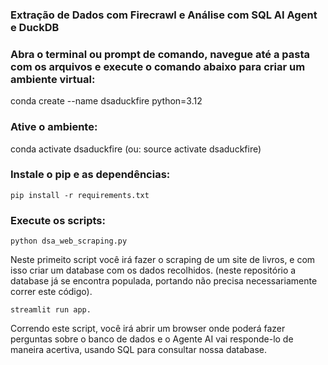 ### Extração de Dados com Firecrawl e Análise com SQL AI Agent e DuckDB

### Abra o terminal ou prompt de comando, navegue até a pasta com os arquivos e execute o comando abaixo para criar um ambiente virtual:

conda create --name dsaduckfire python=3.12

### Ative o ambiente:

conda activate dsaduckfire (ou: source activate dsaduckfire)

### Instale o pip e as dependências:

```
pip install -r requirements.txt
```

### Execute os scripts:

```
python dsa_web_scraping.py 
```

Neste primeito script você irá fazer o scraping de um site de livros, e com isso criar um database com os dados recolhidos. (neste repositório a database já se encontra populada, portando não precisa necessariamente correr este código).

```
streamlit run app.
```
Correndo este script, você irá abrir um browser onde poderá fazer perguntas sobre o banco de dados e o Agente AI vai responde-lo de maneira acertiva, usando SQL para consultar nossa database.
